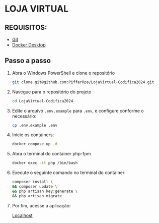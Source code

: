 # LOJA VIRTUAL

## REQUISITOS:
- [Git](https://git-scm.com/downloads)
- [Docker Desktop](https://www.docker.com/products/docker-desktop/)

## Passo a passo

1. Abra o Windows PowerShell e clone o repositório
    ```BASH
    git clone git@github.com:PifferRps/LojaVirtual-Codifica2024.git
    ```

2. Navegue para o repositório do projeto
    ```BASH
    cd LojaVirtual-Codifica2024
    ```

3. Edite o arquivo `.env.example` para `.env`, e configure conforme o necessário:
    ```BASH
    cp .env.example .env
    ```
   
4. Inicie os containers:
    ```BASH
   docker compose up -d
    ```
   
5. Abra o terminal do container php-fpm
    ```BASH
   docker exec -it php /bin/bash
    ```

6. Execute o seguinte comando no terminal do container:
    ```BASH
    composer install \
    && composer update \
    && php artisan key:generate \
    && php artisan migrate
    ```

8. Por fim, acesse a aplicação:

    [Localhost](http://localhost)

